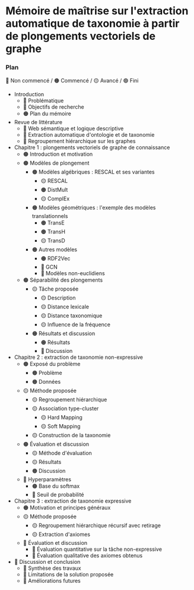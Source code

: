 # Mémoire de maîtrise sur l'extraction automatique de taxonomie à partir de plongements vectoriels de graphe


### Plan

🔴 Non commencé / 🟠 Commencé / 🟡 Avancé / 🟢 Fini

- Introduction
  - 🔴 Problématique
  - 🔴 Objectifs de recherche
  - 🟠 Plan du mémoire  
- Revue de littérature
  - 🔴 Web sémantique et logique descriptive
  - 🔴 Extraction automatique d'ontologie et de taxonomie
  - 🔴 Regroupement hiérarchique sur les graphes
- Chapitre 1 : plongements vectoriels de graphe de connaissance
  - 🟠 Introduction et motivation
  - 🟠 Modèles de plongement
    - 🟠 Modèles algébriques : RESCAL et ses variantes
      - 🟡 RESCAL
      - 🟠 DistMult
      - 🟡 ComplEx
    - 🟠 Modèles géométriques : l'exemple des modèles translationnels
      - 🟠 TransE
      - 🟠 TransH
      - 🟡 TransD
    - 🟠 Autres modèles
      - 🟠 RDF2Vec
      - 🔴 GCN
      - 🔴 Modèles non-euclidiens
  - 🟠 Séparabilité des plongements
    - 🟡 Tâche proposée
      - 🟡 Description
      - 🟡 Distance lexicale
      - 🟡 Distance taxonomique
      - 🟡 Influence de la fréquence
    - 🟠 Résultats et discussion
      - 🟠 Résultats
      - 🔴 Discussion
- Chapitre 2 : extraction de taxonomie non-expressive
  - 🟠 Exposé du problème
    - 🟠 Problème
    - 🟠 Données
  - 🟡 Méthode proposée
    - 🟡 Regroupement hiérarchique
    - 🟡 Association type-cluster
      - 🟡 Hard Mapping
      - 🟡 Soft Mapping
    - 🟡 Construction de la taxonomie
  - 🟠 Évaluation et discussion
    - 🟡 Méthode d'évaluation
    - 🟡 Résultats
    - 🟠 Discussion
  - 🔴 Hyperparamètres
    - 🟠 Base du softmax
    - 🔴 Seuil de probabilité
- Chapitre 3 : extraction de taxonomie expressive
  - 🟠 Motivation et principes généraux
  - 🟡 Méthode proposée
    - 🟡 Regroupement hiérarchique récursif avec retirage
    - 🟡 Extraction d'axiomes
  - 🔴 Évaluation et discussion
    - 🔴 Évaluation quantitative sur la tâche non-expressive
    - 🔴 Évaluation qualitative des axiomes obtenus
- 🔴 Discussion et conclusion
  - 🔴 Synthèse des travaux
  - 🔴 Limitations de la solution proposée
  - 🔴 Améliorations futures

